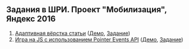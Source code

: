 ## Задания в ШРИ. Проект "Мобилизация", Яндекс 2016

1. [Адаптивная вёрстка статьи](task-1/) ([Демо](https://4esnog.github.io/shri-tasks/task-1/public/), [Задание](https://github.com/DimitryDushkin/shri-2016-css-js/tree/master/css))
2. [Игра на JS с использованием Pointer Events API](task-2/) ([Демо](https://4esnog.github.io/shri-tasks/task-2/public/), [Задание](https://github.com/DimitryDushkin/shri-2016-css-js/blob/master/js))
